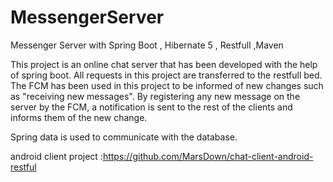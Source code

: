 # MessengerServer
Messenger Server with Spring Boot , Hibernate 5 , Restfull ,Maven

This project is an online chat server that has been developed with the help of spring boot.
All requests in this project are transferred to the restfull bed.
The FCM has been used in this project to be informed of new changes such as "receiving new messages".
By registering any new message on the server by the FCM, a notification is sent to the rest of the clients and informs them of the new change.

Spring data is used to communicate with the database.


android client project :https://github.com/MarsDown/chat-client-android-restful
